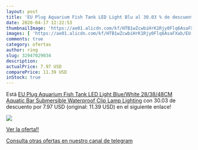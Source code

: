 ```yaml
---
layout: post
title: 'EU Plug Aquarium Fish Tank LED Light Blu al 30.03 % de descuento'
date: 2020-04-17 12:22:53
thumbnailImage: 'https://ae01.alicdn.com/kf/HTB1wZcwbiHrK1Rjy0Flq6AsaFXab/EU-Plug-Aquarium-Fish-Tank-LED-Light-Blue-White-28-38-48CM-Aquatic-Bar-Submersible-Waterproof.jpg_350x350._SL200_.jpg'
images: [ 'https://ae01.alicdn.com/kf/HTB1wZcwbiHrK1Rjy0Flq6AsaFXab/EU-Plug-Aquarium-Fish-Tank-LED-Light-Blue-White-28-38-48CM-Aquatic-Bar-Submersible-Waterproof.jpg_350x350._SL200_.jpg' ]
comments: true
category: ofertas
author: ring
slug: 32947029034
description:
actualPrice: 7.97 USD
comparePrice: 11.39 USD
inStock: true
---
```


Está [EU Plug Aquarium Fish Tank LED Light Blue/White 28/38/48CM Aquatic Bar Submersible Waterproof Clip Lamp Lighting](https://www.amazon.com/dp/32947029034/?tag=redken08-20) con 30.03 de descuento por 7.97 USD (original: 11.39 USD) en el siguiente enlace!

[![](https://ae01.alicdn.com/kf/HTB1wZcwbiHrK1Rjy0Flq6AsaFXab/EU-Plug-Aquarium-Fish-Tank-LED-Light-Blue-White-28-38-48CM-Aquatic-Bar-Submersible-Waterproof.jpg_350x350._SL200_.jpg)](https://www.amazon.com/dp/32947029034/?tag=redken08-20)

[Ver la oferta!!](https://www.amazon.com/dp/32947029034/?tag=redken08-20)

[Consulta otras ofertas en nuestro canal de telegram](https://t.me/s/ofertas25)
